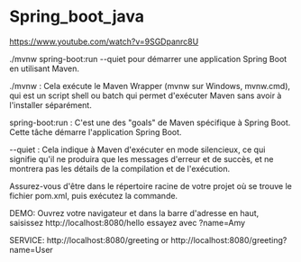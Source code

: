 # Spring_boot_java
https://www.youtube.com/watch?v=9SGDpanrc8U

./mvnw spring-boot:run --quiet
pour démarrer une application Spring Boot en utilisant Maven. 

./mvnw : Cela exécute le Maven Wrapper (mvnw sur Windows, mvnw.cmd), qui est un script shell ou batch qui permet d'exécuter Maven sans avoir à l'installer séparément.

spring-boot:run : C'est une des "goals" de Maven spécifique à Spring Boot. Cette tâche démarre l'application Spring Boot.

--quiet : Cela indique à Maven d'exécuter en mode silencieux, ce qui signifie qu'il ne produira que les messages d'erreur et de succès, et ne montrera pas les détails de la compilation et de l'exécution.
    
Assurez-vous d'être dans le répertoire racine de votre projet où se trouve le fichier pom.xml, puis exécutez la commande.

DEMO:
Ouvrez votre navigateur et dans la barre d'adresse en haut, saisissez http://localhost:8080/hello
essayez avec ?name=Amy

SERVICE:
http://localhost:8080/greeting
or
http://localhost:8080/greeting?name=User

